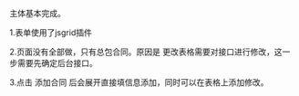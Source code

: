 <!-- 20190219 -->

主体基本完成。


1.表单使用了jsgrid插件

2.页面没有全部做，只有总包合同。原因是 更改表格需要对接口进行修改，这一步需要先确定后台接口。

3.点击 添加合同 后会展开直接填信息添加，同时可以在表格上添加修改。

